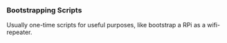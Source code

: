 ### Bootstrapping Scripts

Usually one-time scripts for useful purposes, like bootstrap a RPi as a wifi-repeater.


